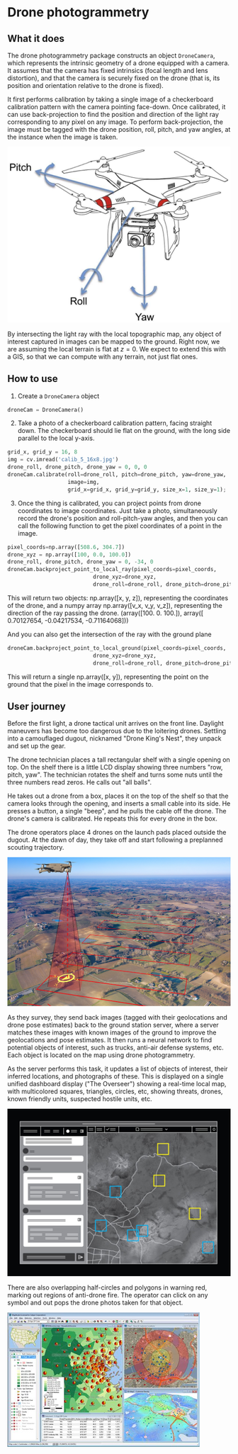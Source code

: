 # Drone photogrammetry

## What it does

The drone photogrammetry package constructs an object `DroneCamera`, which represents the intrinsic geometry of a drone equipped with a camera. It assumes that the camera has fixed intrinsics (focal length and lens distortion), and that the camera is securely fixed on the drone (that is, its position and orientation relative to the drone is fixed).

It first performs calibration by taking a single image of a checkerboard calibration pattern with the camera pointing face-down. Once calibrated, it can use back-projection to find the position and direction of the light ray corresponding to any pixel on any image. To perform back-projection, the image must be tagged with the drone position, roll, pitch, and yaw angles, at the instance when the image is taken.

![](presentation_images/drone_rpy.jpg)

By intersecting the light ray with the local topographic map, any object of interest captured in images can be mapped to the ground. Right now, we are assuming the local terrain is flat at $z = 0$. We expect to extend this with a GIS, so that we can compute with any terrain, not just flat ones.

## How to use

1. Create a `DroneCamera` object

```python
droneCam = DroneCamera()
```

2. Take a photo of a checkerboard calibration pattern, facing straight down.
The checkerboard should lie flat on the ground, with the long side parallel to the local y-axis.

```python
grid_x, grid_y = 16, 8
img = cv.imread('calib_5_16x8.jpg')
drone_roll, drone_pitch, drone_yaw = 0, 0, 0
droneCam.calibrate(roll=drone_roll, pitch=drone_pitch, yaw=drone_yaw, 
                   image=img, 
                   grid_x=grid_x, grid_y=grid_y, size_x=1, size_y=1);
```

3. Once the thing is calibrated, you can project points from drone coordinates to image coordinates.
Just take a photo, simultaneously record the drone's position and roll-pitch-yaw angles, and then
you can call the following function to get the pixel coordinates of a point in the image.

```python
pixel_coords=np.array([508.6, 304.7])
drone_xyz = np.array([100, 0.0, 100.0])
drone_roll, drone_pitch, drone_yaw = 0, -34, 0
droneCam.backproject_point_to_local_ray(pixel_coords=pixel_coords,
                           drone_xyz=drone_xyz,
                           drone_roll=drone_roll, drone_pitch=drone_pitch, drone_yaw=drone_yaw)
```

This will return two objects: np.array([x, y, z]), representing the coordinates of the drone,
and a numpy array np.array([v_x, v_y, v_z]), representing the direction of the ray passing the drone.
(array([100.   0. 100.]), array([ 0.70127654, -0.04217534, -0.71164068]))

And you can also get the intersection of the ray with the ground plane

```python
droneCam.backproject_point_to_local_ground(pixel_coords=pixel_coords,
                           drone_xyz=drone_xyz,
                           drone_roll=drone_roll, drone_pitch=drone_pitch, drone_yaw=drone_yaw)
```

This will return a single np.array([x, y]), representing the point on the ground 
that the pixel in the image corresponds to.


## User journey

Before the first light, a drone tactical unit arrives on the front line. Daylight maneuvers has become too dangerous due to the loitering drones. Settling into a camouflaged dugout, nicknamed "Drone King's Nest", they unpack and set up the gear.

The drone technician places a tall rectangular shelf with a single opening on top. On the shelf there is a little LCD display showing three numbers "row, pitch, yaw". The technician rotates the shelf and turns some nuts until the three numbers read zeros. He calls out "all balls".

He takes out a drone from a box, places it on the top of the shelf so that the camera looks through the opening, and inserts a small cable into its side. He presses a button, a single "beep", and he pulls the cable off the drone. The drone's camera is calibrated. He repeats this for every drone in the box.

The drone operators place 4 drones on the launch pads placed outside the dugout. At the dawn of day, they take off and start following a preplanned scouting trajectory.

![](presentation_images/drone_photogrammetry.jpg)

As they survey, they send back images (tagged with their geolocations and drone pose estimates) back to the ground station server, where a server matches these images with known images of the ground to improve the geolocations and pose estimates. It then runs a neural network to find potential objects of interest, such as trucks, anti-air defense systems, etc. Each object is located on the map using drone photogrammetry.

As the server performs this task, it updates a list of objects of interest, their inferred locations, and photographs of these. This is displayed on a single unified dashboard display ("The Overseer") showing a real-time local map, with multicolored squares, triangles, circles, etc, showing threats, drones, known friendly units, suspected hostile units, etc.

![](presentation_images/battlespace_overseer_2.jpg)


There are also overlapping half-circles and polygons in warning red, marking out regions of anti-drone fire. The operator can click on any symbol and out pops the drone photos taken for that object.

![](presentation_images/battlespace_overseer.jpg)
